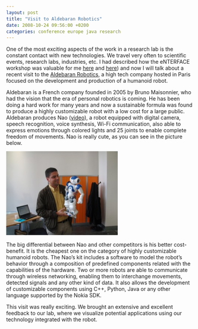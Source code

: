 ```yaml
---
layout: post
title: "Visit to Aldebaran Robotics"
date: 2008-10-24 09:56:00 +0200
categories: conference europe java research
---
```


One of the most exciting aspects of the work in a research lab is the constant contact with new technologies. We travel very often to scientific events, research labs, industries, etc. I had described how the eNTERFACE workshop was valuable for me [here](/2008/08/enterface08-workshop-finished.html) and [here](/2008/08/the-enterface-workshop.html)) and now I will talk about a recent visit to the [Aldebaran Robotics](http://www.aldebaran-robotics.com/eng/), a high tech company hosted in Paris focused on the development and production of a humanoid robot.

Aldebaran is a French company founded in 2005 by Bruno Maisonnier, who had the vision that the era of personal robotics is coming. He has been doing a hard work for many years and now a sustainable formula was found to produce a highly customizable robot with a low cost for a large public. Aldebaran produces Nao ([video](http://www.aldebaran-robotics.com/download/NaoAcademicsV3.mov)), a robot equipped with digital camera, speech recognition, voice synthesis, Wi-Fi communication, also able to express emotions through colored lights and 25 joints to enable complete freedom of movements. Nao is really cute, as you can see in the picture below.

![DSC00710-300x225.jpg](/images/posts/DSC00710-300x225.jpg)

The big differential between Nao and other competitors is his better cost-benefit. It is the cheapest one on the category of highly customizable humanoid robots. The Nao’s kit includes a software to model the robot’s behavior through a composition of predefined components related with the capabilities of the hardware. Two or more robots are able to communicate through wireless networking, enabling them to interchange movements, detected signals and any other kind of data. It also allows the development of customizable components using C++, Python, Java or any other language supported by the Nokia SDK.

This visit was really exciting. We brought an extensive and excellent feedback to our lab, where we visualize potential applications using our technology integrated with the robot.
